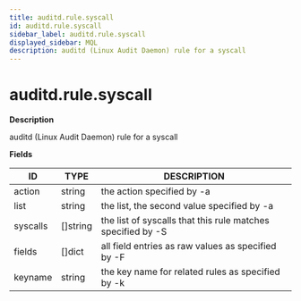 ```yaml
---
title: auditd.rule.syscall
id: auditd.rule.syscall
sidebar_label: auditd.rule.syscall
displayed_sidebar: MQL
description: auditd (Linux Audit Daemon) rule for a syscall
---
```


# auditd.rule.syscall

**Description**

auditd (Linux Audit Daemon) rule for a syscall

**Fields**

| ID       | TYPE             | DESCRIPTION                                                 |
| -------- | ---------------- | ----------------------------------------------------------- |
| action   | string           | the action specified by -a                                  |
| list     | string           | the list, the second value specified by -a                  |
| syscalls | &#91;&#93;string | the list of syscalls that this rule matches specified by -S |
| fields   | &#91;&#93;dict   | all field entries as raw values as specified by -F          |
| keyname  | string           | the key name for related rules as specified by -k           |
